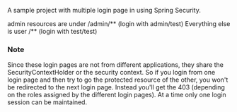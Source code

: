 A sample project with multiple login page in using Spring Security.

admin resources are under /admin/** (login with admin/test)
Everything else is user /** (login with test/test)

### Note

Since these login pages are not from different applications, they share the SecurityContextHolder or the security context. So if you login from one login page and then try to go the protected resource of the other, you won't be redirected to the next login page. Instead you'll get the 403 (depending on the roles assigned by the different login pages). At a time only one login session can be maintained.
